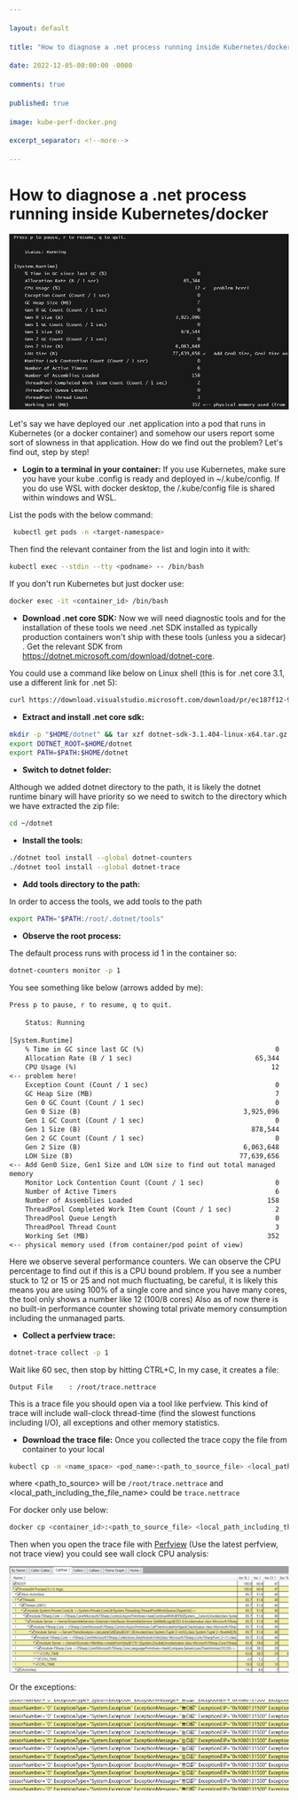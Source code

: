 ```yaml
---

layout: default

title: "How to diagnose a .net process running inside Kubernetes/docker"

date: 2022-12-05-00:00:00 -0000

comments: true

published: true

image: kube-perf-docker.png

excerpt_separator: <!--more-->

---
```



# How to diagnose a .net process running inside Kubernetes/docker

![kube-perf-docker](/assets/kube-perf-docker.png)

Let's say we have deployed our .net application into a pod that runs in Kubernetes (or a docker container) and somehow our users report some sort of slowness in that application. How do we find out the problem? Let's find out, step by step!
<!--more-->


* **Login to a terminal in your container:** If you use Kubernetes, make sure you have your kube .config is ready and deployed in ~/.kube/config. If you do use WSL with docker desktop, the /.kube/config file is shared within windows and WSL. 



List the pods with the below command:

```bash
 kubectl get pods -n <target-namespace>
 ```

Then find the relevant container from the list and login into it with:

```bash
kubectl exec --stdin --tty <podname> -- /bin/bash
```



If you don't run Kubernetes but just docker use:



```bash
docker exec -it <container_id> /bin/bash
```


* **Download .net core SDK:** Now we will need diagnostic tools and for the installation of these tools we need .net SDK installed as typically production containers won't ship with these tools (unless you a sidecar) . Get the relevant SDK from https://dotnet.microsoft.com/download/dotnet-core. 

You could use a command like below on Linux shell (this is for .net core 3.1, use a different link for .net 5):

```bash
curl https://download.visualstudio.microsoft.com/download/pr/ec187f12-929e-4aa7-8abc-2f52e147af1d/56b0dbb5da1c191bff2c271fcd6e6394/dotnet-sdk-3.1.404-linux-x64.tar.gz --output dotnet-sdk-3.1.404-linux-x64.tar.gz
```

* **Extract and install .net core sdk:**

```bash
mkdir -p "$HOME/dotnet" && tar xzf dotnet-sdk-3.1.404-linux-x64.tar.gz -C "$HOME/dotnet"
export DOTNET_ROOT=$HOME/dotnet
export PATH=$PATH:$HOME/dotnet
```

* **Switch to dotnet folder:**

Although we added dotnet directory to the path, it is likely the dotnet runtime binary will have priority so we need to switch to the directory which we have extracted the zip file:

```bash
cd ~/dotnet
```

* **Install the tools:**

```bash
./dotnet tool install --global dotnet-counters
./dotnet tool install --global dotnet-trace
```

* **Add tools directory to the path:**

In order to access the tools, we add tools to the path

```bash
export PATH="$PATH:/root/.dotnet/tools"
```



* **Observe the root process:**

The default process runs with process id 1 in the container so:

```bash
dotnet-counters monitor -p 1
```

You see something like below (arrows added by me):

```
Press p to pause, r to resume, q to quit.

    Status: Running

[System.Runtime]
    % Time in GC since last GC (%)                                 0
    Allocation Rate (B / 1 sec)                               65,344
    CPU Usage (%)                                                 12 <-- problem here!
    Exception Count (Count / 1 sec)                                0 
    GC Heap Size (MB)                                              7
    Gen 0 GC Count (Count / 1 sec)                                 0
    Gen 0 Size (B)                                         3,925,096
    Gen 1 GC Count (Count / 1 sec)                                 0
    Gen 1 Size (B)                                           878,544
    Gen 2 GC Count (Count / 1 sec)                                 0
    Gen 2 Size (B)                                         6,063,648
    LOH Size (B)                                          77,639,656 <-- Add Gen0 Size, Gen1 Size and LOH size to find out total managed memory
    Monitor Lock Contention Count (Count / 1 sec)                  0
    Number of Active Timers                                        6
    Number of Assemblies Loaded                                  158
    ThreadPool Completed Work Item Count (Count / 1 sec)           2
    ThreadPool Queue Length                                        0
    ThreadPool Thread Count                                        3
    Working Set (MB)                                             352 <-- physical memory used (from container/pod point of view)
 ```

Here we observe several performance counters. We can observe the CPU percentage to find out if this is a CPU bound problem. If you see a number stuck to 12 or 15 or 25 and not much fluctuating, be careful, it is likely this means you are using 100% of a single core and since you have many cores, the tool only shows a number like 12 (100/8 cores) Also as of now there is no built-in performance counter showing total private memory consumption including the unmanaged parts.



* **Collect a perfview trace:**

```bash
dotnet-trace collect -p 1
```



Wait like 60 sec, then stop by hitting CTRL+C, In my case, it creates a file:

```
Output File    : /root/trace.nettrace
```

This is a trace file you should open via a tool like perfview. This kind of trace will include wall-clock thread-time (find the slowest functions including I/O), all exceptions and other memory statistics.

* **Download the trace file:**
Once you collected the trace copy the file from container to your local

```bash
kubectl cp -n <name_space> <pod_name>:<path_to_source_file> <local_path_including_the_file_name>
```

where <path_to_source> will be `/root/trace.nettrace` and <local_path_including_the_file_name> could be `trace.nettrace`



For docker only use below:



```bash
docker cp <container_id>:<path_to_source_file> <local_path_including_the_file_name>
```



Then when you open the trace file with [Perfview](https://github.com/Microsoft/perfview/releases)  (Use the latest perfview, not trace view) 
you could see wall clock CPU analysis:

![CPU](/assets/cpu.png)

Or the exceptions:

![!exceptions](/assets/exceptions.png)



